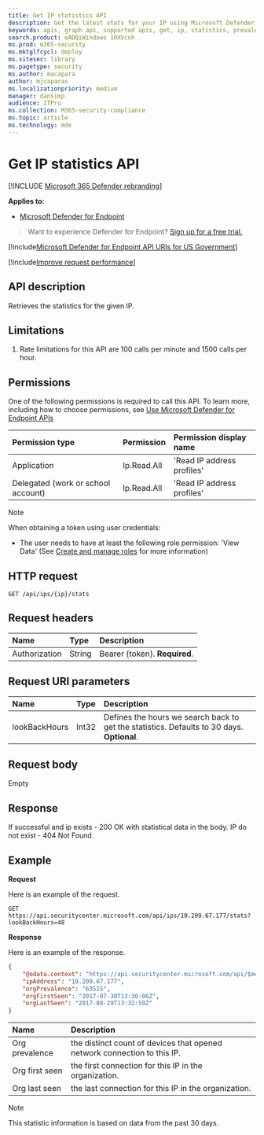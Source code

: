 ```yaml
---
title: Get IP statistics API
description: Get the latest stats for your IP using Microsoft Defender for Endpoint.
keywords: apis, graph api, supported apis, get, ip, statistics, prevalence
search.product: eADQiWindows 10XVcnh
ms.prod: m365-security
ms.mktglfcycl: deploy
ms.sitesec: library
ms.pagetype: security
ms.author: macapara
author: mjcaparas
ms.localizationpriority: medium
manager: dansimp
audience: ITPro
ms.collection: M365-security-compliance
ms.topic: article
ms.technology: mde
---
```


# Get IP statistics API

[!INCLUDE [Microsoft 365 Defender rebranding](../../includes/microsoft-defender.md)]

**Applies to:**
- [Microsoft Defender for Endpoint](https://go.microsoft.com/fwlink/p/?linkid=2154037)

> Want to experience Defender for Endpoint? [Sign up for a free trial.](https://www.microsoft.com/microsoft-365/windows/microsoft-defender-atp?ocid=docs-wdatp-exposedapis-abovefoldlink) 

[!include[Microsoft Defender for Endpoint API URIs for US Government](../../includes/microsoft-defender-api-usgov.md)]

[!include[Improve request performance](../../includes/improve-request-performance.md)]

## API description
Retrieves the statistics for the given IP.

## Limitations
1. Rate limitations for this API are 100 calls per minute and 1500 calls per hour.

## Permissions
One of the following permissions is required to call this API. To learn more, including how to choose permissions, see [Use Microsoft Defender for Endpoint APIs](apis-intro.md)

Permission type |	Permission	|	Permission display name
:---|:---|:---
Application |	Ip.Read.All |	'Read IP address profiles'
Delegated (work or school account) | Ip.Read.All |	'Read IP address profiles'

>[!NOTE]
> When obtaining a token using user credentials:
>- The user needs to have at least the following role permission: 'View Data' (See [Create and manage roles](user-roles.md) for more information)

## HTTP request

```http
GET /api/ips/{ip}/stats
```

## Request headers

Name | Type | Description
:---|:---|:---
Authorization | String | Bearer {token}. **Required**.

## Request URI parameters

Name | Type | Description
:---|:---|:---
lookBackHours | Int32 | Defines the hours we search back to get the statistics. Defaults to 30 days. **Optional**.

## Request body
Empty

## Response
If successful and ip exists - 200 OK with statistical data in the body. IP do not exist - 404 Not Found.


## Example

**Request**

Here is an example of the request.

```http
GET https://api.securitycenter.microsoft.com/api/ips/10.209.67.177/stats?lookBackHours=48
```

**Response**

Here is an example of the response.


```json
{
    "@odata.context": "https://api.securitycenter.microsoft.com/api/$metadata#microsoft.windowsDefenderATP.api.InOrgIPStats",
    "ipAddress": "10.209.67.177",
    "orgPrevalence": "63515",
    "orgFirstSeen": "2017-07-30T13:36:06Z",
    "orgLastSeen": "2017-08-29T13:32:59Z"
}
```


| Name | Description |
| :--- | :---------- |
| Org prevalence | the distinct count of devices that opened network connection to this IP. |
| Org first seen | the first connection for this IP in the organization. |
| Org last seen  | the last connection for this IP in the organization. |

> [!NOTE]
> This statistic information is based on data from the past 30 days. 
